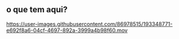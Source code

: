 ## o que tem aqui?

https://user-images.githubusercontent.com/86978515/193348771-e692f8a6-04cf-4697-892a-3999a4b98f60.mov

